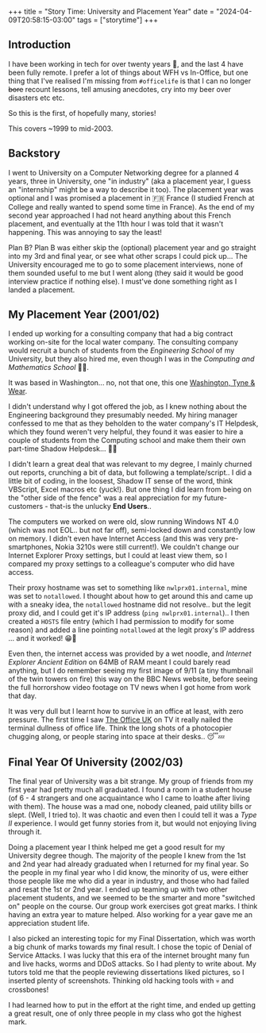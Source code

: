 +++
title = "Story Time: University and Placement Year"
date = "2024-04-09T20:58:15-03:00"
tags = ["storytime"]
+++

## Introduction

I have been working in tech for over twenty years :older_man:, and the last 4 have been fully remote. I prefer a lot of things about WFH vs In-Office, but one thing that I've realised I'm missing from `#officelife` is that I can no longer ~~bore~~ recount lessons, tell amusing anecdotes, cry into my beer over disasters etc etc.

So this is the first, of hopefully many, stories!

This covers ~1999 to mid-2003.

## Backstory

I went to University on a Computer Networking degree for a planned 4 years, three in University, one "in industry" (aka a placement year, I guess an "internship" might be a way to describe it too). The placement year was optional and I was promised a placement in :fr: France (I studied French at College and really wanted to spend some time in France). As the end of my second year approached I had not heard anything about this French placement, and eventually at the 11th hour I was told that it wasn't happening. This was annoying to say the least!

Plan B? Plan B was either skip the (optional) placement year and go straight into my 3rd and final year, or see what other scraps I could pick up... The University encouraged me to go to some placement interviews, none of them sounded useful to me but I went along (they said it would be good interview practice if nothing else). I must've done something right as I landed a placement.

## My Placement Year (2001/02)

I ended up working for a consulting company that had a big contract working on-site for the local water company. The consulting company would recruit a bunch of students from the _Engineering School_ of my University, but they also hired me, even though I was in the _Computing and Mathematics School_ :woman_shrugging:.

It was based in Washington... no, not that one, this one [Washington, Tyne & Wear](https://en.wikipedia.org/wiki/Washington,_Tyne_and_Wear).

I didn't understand why I got offered the job, as I knew nothing about the Engineering background they presumably needed. My hiring manager confessed to me that as they beholden to the water company's IT Helpdesk, which they found weren't very helpful, they found it was easier to hire a couple of students from the Computing school and make them their own part-time Shadow Helpdesk... :woman_facepalming:

I didn't learn a great deal that was relevant to my degree, I mainly churned out reports, crunching a bit of data, but following a template/script.. I did a little bit of coding, in the loosest, Shadow IT sense of the word, think VBScript, Excel macros etc (yuck!). But one thing I did learn from being on the "other side of the fence" was a real appreciation for my future-customers - that-is the unlucky **End Users**..

The computers we worked on were old, slow running Windows NT 4.0 (which was not EOL.. but not far off), semi-locked down and constantly low on memory. I didn't even have Internet Access (and this was very pre-smartphones, Nokia 3210s were still current!). We couldn't change our Internet Explorer Proxy settings, but I could at least view them, so I compared my proxy settings to a colleague's computer who did have access.

Their proxy hostname was set to something like `nwlprx01.internal`, mine was set to `notallowed`. I thought about how to get around this and came up with a sneaky idea, the `notallowed` hostname did not resolve.. but the legit proxy did, and I could get it's IP address (`ping nwlprx01.internal`).. I then created a `HOSTS` file entry (which I had permission to modify for some reason) and added a line pointing `notallowed` at the legit proxy's IP address ... and it worked! :grin::partying_face:

Even then, the internet access was provided by a wet noodle, and *Internet Explorer Ancient Edition* on 64MB of RAM meant I could barely read anything, but I do remember seeing my first image of 9/11 (a tiny thumbnail of the twin towers on fire) this way on the BBC News website, before seeing the full horrorshow video footage on TV news when I got home from work that day.

It was very dull but I learnt how to survive in an office at least, with zero pressure. The first time I saw [The Office UK](https://en.wikipedia.org/wiki/The_Office_(British_TV_series)) on TV it really nailed the terminal dullness of office life. Think the long shots of a photocopier chugging along, or people staring into space at their desks.. :sleeping::zzz:

## Final Year Of University (2002/03)

The final year of University was a bit strange. My group of friends from my first year had pretty much all graduated. I found a room in a student house (of 6 - 4 strangers and one acquaintance who I came to loathe after living with them). The house was a mad one, nobody cleaned, paid utility bills or slept. (Well, I tried to). It was chaotic and even then I could tell it was a *Type II* experience. I would get funny stories from it, but would not enjoying living through it.

Doing a placement year I think helped me get a good result for my University degree though. The majority of the people I knew from the 1st and 2nd year had already graduated when I returned for my final year. So the people in my final year who I did know, the minority of us, were either those people like me who did a year in industry, and those who had failed and resat the 1st or 2nd year. I ended up teaming up with two other placement students, and we seemed to be the smarter and more "switched on" people on the course. Our group work exercises got great marks. I think having an extra year to mature helped. Also working for a year gave me an appreciation student life.

I also picked an interesting topic for my Final Dissertation, which was worth a big chunk of marks towards my final result. I chose the topic of Denial of Service Attacks. I was lucky that this era of the internet brought many fun and live hacks, worms and DDoS attacks. So I had plenty to write about. My tutors told me that the people reviewing dissertations liked pictures, so I inserted plenty of screenshots. Thinking old hacking tools with :skull: and crossbones!

I had learned how to put in the effort at the right time, and ended up getting a great result, one of only three people in my class who got the highest mark.
